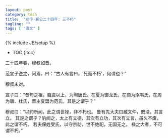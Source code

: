 ```yaml
---
layout: post
category: tech
title:  "左传·襄公二十四年: 三不朽"
tagline: ""
tags: [ "语文" ] 
---
```

{% include JB/setup %}

* TOC
{:toc}

二十四年春，穆叔如晋。

范宣子逆之，问焉，曰：“古人有言曰，‘死而不朽’，何谓也？”

穆叔未对。

宣子曰：“昔匄之祖，自虞以上，为陶唐氏，在夏为御龙氏，在商为豕韦氏，在周为唐、杜氏，晋主夏盟为范氏，其是之谓乎？”

穆叔曰：“以豹所闻，此之谓世禄，非不朽也。
鲁有先大夫曰臧文仲，既没，其言立。
其是之谓乎？豹闻之，太上有立德，其次有立功，其次有立言，虽久不废，此之谓不朽。
若夫保姓受氏，以守宗祊，世不绝祀，无国无之。
禄之大者，不可谓不朽。”
